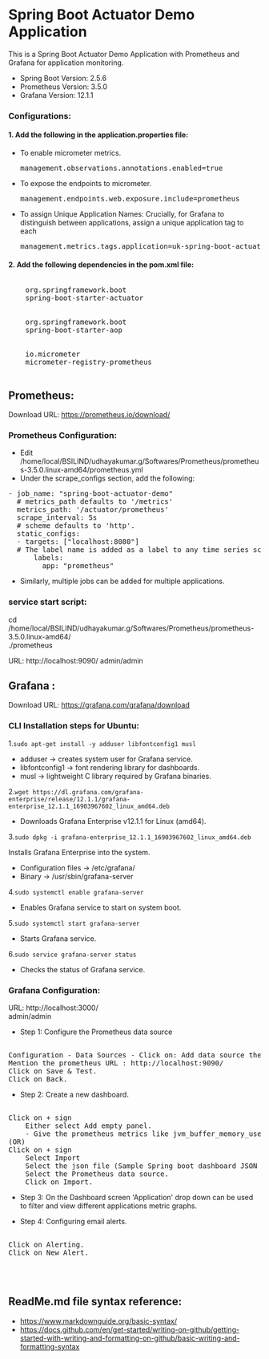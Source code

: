 # Spring Boot Actuator Demo Application
This is a Spring Boot Actuator Demo Application with Prometheus and Grafana for application monitoring.

- Spring Boot Version: 2.5.6
- Prometheus Version: 3.5.0
- Grafana Version: 12.1.1

### Configurations:

#### 1. Add the following in the application.properties file: 
- To enable micrometer metrics.
  <pre>management.observations.annotations.enabled=true</pre>
- To expose the endpoints to micrometer.
  <pre>management.endpoints.web.exposure.include=prometheus</pre>
- To assign Unique Application Names: Crucially, for Grafana to distinguish between applications, assign a unique application tag to each
  <pre>management.metrics.tags.application=uk-spring-boot-actuator-demo</pre>

#### 2. Add the following dependencies in the pom.xml file:
<pre>
<dependency>
    <groupId>org.springframework.boot</groupId>
    <artifactId>spring-boot-starter-actuator</artifactId>
</dependency>
<dependency>
    <groupId>org.springframework.boot</groupId>
    <artifactId>spring-boot-starter-aop</artifactId>
</dependency>
<dependency>
    <groupId>io.micrometer</groupId>
    <artifactId>micrometer-registry-prometheus</artifactId>
</dependency>
</pre>

## Prometheus:
Download URL: https://prometheus.io/download/

### Prometheus Configuration:

- Edit /home/local/BSILIND/udhayakumar.g/Softwares/Prometheus/prometheus-3.5.0.linux-amd64/prometheus.yml
- Under the scrape_configs section, add the following:

<pre>
- job_name: "spring-boot-actuator-demo"
  # metrics_path defaults to '/metrics'
  metrics_path: '/actuator/prometheus'
  scrape_interval: 5s
  # scheme defaults to 'http'.
  static_configs:
  - targets: ["localhost:8080"]
  # The label name is added as a label to any time series scraped from this config.
      labels:
        app: "prometheus"
</pre>

- Similarly, multiple jobs can be added for multiple applications.

### service start script:
cd /home/local/BSILIND/udhayakumar.g/Softwares/Prometheus/prometheus-3.5.0.linux-amd64/
<br/>
./prometheus

URL: http://localhost:9090/
admin/admin


## Grafana :

Download URL: https://grafana.com/grafana/download

### CLI Installation steps for Ubuntu:

1.`sudo apt-get install -y adduser libfontconfig1 musl`
- adduser → creates system user for Grafana service.
- libfontconfig1 → font rendering library for dashboards.
- musl → lightweight C library required by Grafana binaries.

2.`wget https://dl.grafana.com/grafana-enterprise/release/12.1.1/grafana-enterprise_12.1.1_16903967602_linux_amd64.deb`

- Downloads Grafana Enterprise v12.1.1 for Linux (amd64).

3.`sudo dpkg -i grafana-enterprise_12.1.1_16903967602_linux_amd64.deb`

Installs Grafana Enterprise into the system.
- Configuration files → /etc/grafana/
- Binary → /usr/sbin/grafana-server

4.`sudo systemctl enable grafana-server`
- Enables Grafana service to start on system boot.

5.`sudo systemctl start grafana-server`
- Starts Grafana service.

6.`sudo service grafana-server status`
- Checks the status of Grafana service.

### Grafana Configuration:

URL: http://localhost:3000/
<br/>
admin/admin
- Step 1: Configure the Prometheus data source
<pre> 
Configuration - Data Sources - Click on: Add data source then select Prometheus. 
Mention the prometheus URL : http://localhost:9090/
Click on Save & Test.
Click on Back.
</pre>
- Step 2: Create a new dashboard.
<pre> 
Click on + sign 
    Either select Add empty panel.
    - Give the prometheus metrics like jvm_buffer_memory_used_bytes etc and create a graph. 
(OR) 
Click on + sign 
    Select Import 
    Select the json file (Sample Spring boot dashboard JSON - https://grafana.com/grafana/dashboards/12900-springboot-apm-dashboard/) .
    Select the Prometheus data source.
    Click on Import.
</pre>
- Step 3: On the Dashboard screen 'Application' drop down can be used to filter and view different applications metric graphs.

- Step 4: Configuring email alerts.
<pre> 
Click on Alerting.
Click on New Alert.
</pre>

<br/><br/>

## ReadMe.md file syntax reference:
- https://www.markdownguide.org/basic-syntax/
- https://docs.github.com/en/get-started/writing-on-github/getting-started-with-writing-and-formatting-on-github/basic-writing-and-formatting-syntax

